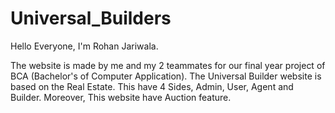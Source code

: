 # Universal_Builders
Hello Everyone,
I'm Rohan Jariwala.

The website is made by me and my 2 teammates for our final year project of BCA (Bachelor's of Computer Application).
The Universal Builder website is based on the Real Estate.
This have 4 Sides, Admin, User, Agent and Builder.
Moreover, This website have Auction feature.
